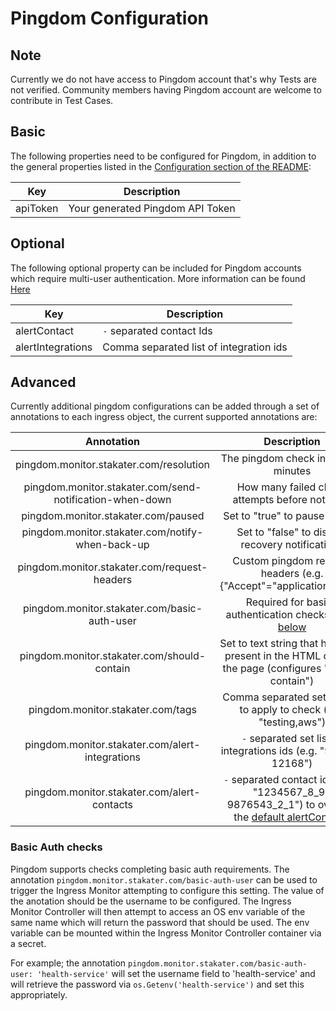 # Pingdom Configuration

## Note
Currently we do not have access to Pingdom account that's why Tests are not verified. Community members having Pingdom account are welcome to contribute in Test Cases.

## Basic
The following properties need to be configured for Pingdom, in addition to the general properties listed
in the [Configuration section of the README](../README.md#configuration):

| Key      | Description                                      |
|----------|--------------------------------------------------|
| apiToken | Your generated Pingdom API Token                 |

## Optional
The following optional property can be included for Pingdom accounts which require multi-user authentication.
More information can be found [Here](https://www.pingdom.com/api/2.1/#multi-user+authentication)

| Key               | Description                                              |
|-------------------|----------------------------------------------------------|
| alertContact      | `-` separated contact Ids                                |
| alertIntegrations | Comma separated list of integration ids                  |

## Advanced

Currently additional pingdom configurations can be added through a set of annotations to each ingress object, the current supported annotations are:

|                        Annotation                        |                    Description                   |
|:--------------------------------------------------------:|:------------------------------------------------:|
| pingdom.monitor.stakater.com/resolution                  | The pingdom check interval in minutes            |
| pingdom.monitor.stakater.com/send-notification-when-down | How many failed check attempts before notifying  |
| pingdom.monitor.stakater.com/paused                      | Set to "true" to pause checks                    |
| pingdom.monitor.stakater.com/notify-when-back-up         | Set to "false" to disable recovery notifications |
| pingdom.monitor.stakater.com/request-headers             | Custom pingdom request headers (e.g. {"Accept"="application/json"}) |
| pingdom.monitor.stakater.com/basic-auth-user             | Required for basic-authentication checks - [see below](#basic-auth-checks) |
| pingdom.monitor.stakater.com/should-contain              | Set to text string that has to be present in the HTML code of the page (configures "Should contain") |
| pingdom.monitor.stakater.com/tags                        | Comma separated set of tags to apply to check (e.g. "testing,aws") |
| pingdom.monitor.stakater.com/alert-integrations                | `-` separated set list of integrations ids (e.g. "91166-12168") |
| pingdom.monitor.stakater.com/alert-contacts                | `-` separated contact id's (e.g. "1234567_8_9-9876543_2_1") to override the [default alertContacts](https://github.com/stakater/IngressMonitorController/blob/master/README.md#usage)|

### Basic Auth checks

Pingdom supports checks completing basic auth requirements. The annotation `pingdom.monitor.stakater.com/basic-auth-user` can be used to trigger the Ingress Monitor attempting to configure this setting. The value of the anotation should be the username to be configured. The Ingress Monitor Controller will then attempt to access an OS env variable of the same name which will return the password that should be used. The env variable can be mounted within the Ingress Monitor Controller container via a secret.

For example; the annotation `pingdom.monitor.stakater.com/basic-auth-user: 'health-service'` will set the username field to 'health-service' and will retrieve the password via `os.Getenv('health-service')` and set this appropriately.
